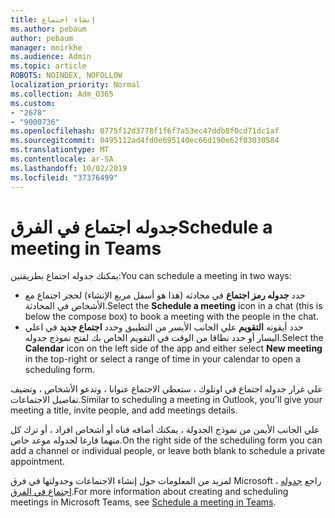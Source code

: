 ```yaml
---
title: إنشاء اجتماع
ms.author: pebaum
author: pebaum
manager: mnirkhe
ms.audience: Admin
ms.topic: article
ROBOTS: NOINDEX, NOFOLLOW
localization_priority: Normal
ms.collection: Adm_O365
ms.custom:
- "2678"
- "9000736"
ms.openlocfilehash: 0775f12d3778f1f6f7a53ec47ddb8f0cd71dc1af
ms.sourcegitcommit: 0495112ad4fd0e695140ec66d190e62f03030584
ms.translationtype: MT
ms.contentlocale: ar-SA
ms.lasthandoff: 10/02/2019
ms.locfileid: "37376499"
---
```

# <a name="schedule-a-meeting-in-teams"></a><span data-ttu-id="0d309-102">جدوله اجتماع في الفرق</span><span class="sxs-lookup"><span data-stu-id="0d309-102">Schedule a meeting in Teams</span></span>

<span data-ttu-id="0d309-103">يمكنك جدوله اجتماع بطريقتين:</span><span class="sxs-lookup"><span data-stu-id="0d309-103">You can schedule a meeting in two ways:</span></span> 

- <span data-ttu-id="0d309-104">حدد **جدوله رمز اجتماع** في محادثه (هذا هو أسفل مربع الإنشاء) لحجز اجتماع مع الأشخاص في المحادثة.</span><span class="sxs-lookup"><span data-stu-id="0d309-104">Select the **Schedule a meeting** icon in a chat (this is below the compose box) to book a meeting with the people in the chat.</span></span>
- <span data-ttu-id="0d309-105">حدد أيقونه **التقويم** علي الجانب الأيسر من التطبيق وحدد **اجتماع جديد** في اعلي اليسار أو حدد نطاقا من الوقت في التقويم الخاص بك لفتح نموذج جدوله.</span><span class="sxs-lookup"><span data-stu-id="0d309-105">Select the **Calendar** icon on the left side of the app and either select **New meeting** in the top-right or select a range of time in your calendar to open a scheduling form.</span></span>

<span data-ttu-id="0d309-106">علي غرار جدوله اجتماع في اوتلوك ، ستعطي الاجتماع عنوانا ، وتدعو الأشخاص ، وتضيف تفاصيل الاجتماعات.</span><span class="sxs-lookup"><span data-stu-id="0d309-106">Similar to scheduling a meeting in  Outlook, you'll give your meeting a title, invite people, and add meetings details.</span></span>

<span data-ttu-id="0d309-107">علي الجانب الأيمن من نموذج الجدولة ، يمكنك أضافه قناه أو أشخاص افراد ، أو ترك كل منهما فارغا لجدوله موعد خاص.</span><span class="sxs-lookup"><span data-stu-id="0d309-107">On the right side of the scheduling form you can add a channel or individual people, or leave both blank to schedule a private appointment.</span></span>

<span data-ttu-id="0d309-108">لمزيد من المعلومات حول إنشاء الاجتماعات وجدولتها في فرق Microsoft ، راجع [جدوله اجتماع في الفرق](https://support.office.com/article/Schedule-a-meeting-in-Teams-943507a9-8583-4c58-b5d2-8ec8265e04e5).</span><span class="sxs-lookup"><span data-stu-id="0d309-108">For more information about creating and scheduling meetings in Microsoft Teams, see [Schedule a meeting in Teams](https://support.office.com/article/Schedule-a-meeting-in-Teams-943507a9-8583-4c58-b5d2-8ec8265e04e5).</span></span>